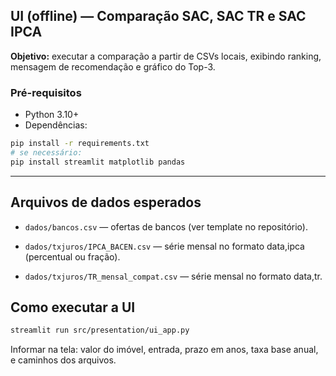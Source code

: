 ## UI (offline) — Comparação SAC, SAC TR e SAC IPCA

**Objetivo:** executar a comparação a partir de CSVs locais, exibindo ranking, mensagem de recomendação e gráfico do Top-3.

### Pré-requisitos
- Python 3.10+
- Dependências:
```bash
pip install -r requirements.txt
# se necessário:
pip install streamlit matplotlib pandas
```
---

## Arquivos de dados esperados

- `dados/bancos.csv` — ofertas de bancos (ver template no repositório).

- `dados/txjuros/IPCA_BACEN.csv` — série mensal no formato data,ipca (percentual ou fração).

- `dados/txjuros/TR_mensal_compat.csv` — série mensal no formato data,tr.

## Como executar a UI

```bash
streamlit run src/presentation/ui_app.py
```
Informar na tela: valor do imóvel, entrada, prazo em anos, taxa base anual, e caminhos dos arquivos.


